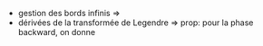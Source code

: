 * gestion des bords infinis
  => 
* dérivées de la transformée de Legendre
  => prop: pour la phase backward, on donne 
